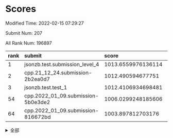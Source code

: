 # Scores

Modified Time: 2022-02-15 07:29:27

Submit Num: 207

All Rank Num: 196897

| rank |               submit               |       score        |       sigma        | pk_num |
| :--- | :--------------------------------- | :----------------- | :----------------- | :----- |
| 1    | jsonzb.test.submission_level_4     | 1013.6559976136114 | 0.8383260892661555 | 3808   |
| 2    | cpp.21_12_24.submission-2b2ea0d7   | 1012.490594677751  | 0.7914744162863233 | 3802   |
| 3    | jsonzb.test.test_1                 | 1012.4106934698481 | 0.8086149700529498 | 3806   |
| 54   | cpp.2022_01_09.submission-5b0e3de2 | 1006.0299248185606 | 0.7269681623119439 | 3805   |
| 64   | cpp.2022_01_09.submission-816672bd | 1003.897812703176  | 0.7007435710888115 | 3802   |


<details>
<summary>全部</summary>

| rank |                 submit                 |       score        |       sigma        | pk_num |
| :--- | :------------------------------------- | :----------------- | :----------------- | :----- |
| 1    | jsonzb.test.submission_level_4         | 1013.6559976136114 | 0.8383260892661555 | 3808   |
| 2    | cpp.21_12_24.submission-2b2ea0d7       | 1012.490594677751  | 0.7914744162863233 | 3802   |
| 3    | jsonzb.test.test_1                     | 1012.4106934698481 | 0.8086149700529498 | 3806   |
| 4    | gobigger.level_3.submission_level_3_20 | 1011.9193532118126 | 0.7780566423526054 | 3806   |
| 5    | gobigger.level_3.submission_level_3_4  | 1011.6172425337039 | 0.7813249334025868 | 3804   |
| 6    | gobigger.level_3.submission_level_3_48 | 1011.1659643773183 | 0.782223320744564  | 3806   |
| 7    | gobigger.level_3.submission_level_3_13 | 1011.1274992688595 | 0.78752490094548   | 3808   |
| 8    | gobigger.level_3.submission_level_3_22 | 1011.0896889174176 | 0.7918828308877168 | 3805   |
| 9    | gobigger.level_3.submission_level_3_14 | 1011.0759167509217 | 0.7927074267659592 | 3803   |
| 10   | gobigger.level_3.submission_level_3_12 | 1010.804269560429  | 0.7708637579484188 | 3809   |
| 11   | gobigger.level_3.submission_level_3_44 | 1010.744277775552  | 0.7515744491795855 | 3807   |
| 12   | gobigger.level_3.submission_level_3_19 | 1010.6854802441388 | 0.7518256991414626 | 3803   |
| 13   | gobigger.level_3.submission_level_3_47 | 1010.6802639609873 | 0.7459816214819924 | 3809   |
| 14   | gobigger.level_3.submission_level_3_17 | 1010.5392735961163 | 0.7900519234514727 | 3802   |
| 15   | gobigger.level_3.submission_level_3_23 | 1010.5349591929767 | 0.7550630415351449 | 3804   |
| 16   | gobigger.level_3.submission_level_3_40 | 1010.4323445406118 | 0.7643412634162408 | 3810   |
| 17   | gobigger.level_3.submission_level_3_8  | 1010.388287466264  | 0.7687591068338883 | 3802   |
| 18   | gobigger.level_3.submission_level_3_49 | 1010.365265268931  | 0.7637829187049973 | 3809   |
| 19   | gobigger.level_3.submission_level_3_11 | 1010.3612600869454 | 0.7610713653831477 | 3805   |
| 20   | gobigger.level_3.submission_level_3_0  | 1010.3126735613505 | 0.7700451962686922 | 3806   |
| 21   | gobigger.level_3.submission_level_3_28 | 1010.2706715894737 | 0.7566922932944338 | 3805   |
| 22   | gobigger.level_3.submission_level_3_45 | 1010.2527869694429 | 0.7706689489506992 | 3804   |
| 23   | gobigger.level_3.submission_level_3_38 | 1010.2397098040043 | 0.7513938209206775 | 3806   |
| 24   | gobigger.level_3.submission_level_3_34 | 1010.103035406892  | 0.7554261629118753 | 3802   |
| 25   | gobigger.level_3.submission_level_3_46 | 1010.0626231998159 | 0.7560587251908785 | 3805   |
| 26   | gobigger.level_3.submission_level_3_37 | 1010.0531856355835 | 0.7609553444510532 | 3802   |
| 27   | gobigger.level_3.submission_level_3_2  | 1010.0430184633213 | 0.7759876317029218 | 3804   |
| 28   | gobigger.level_3.submission_level_3_10 | 1009.9961752820957 | 0.7485266585531957 | 3811   |
| 29   | gobigger.level_3.submission_level_3_35 | 1009.8861229225131 | 0.7845934996389479 | 3805   |
| 30   | gobigger.level_3.submission_level_3_3  | 1009.8540016350605 | 0.7448913088637148 | 3802   |
| 31   | gobigger.level_3.submission_level_3_7  | 1009.7770550660555 | 0.7515927057669209 | 3804   |
| 32   | gobigger.level_3.submission_level_3_29 | 1009.7612932111426 | 0.7536987381241259 | 3805   |
| 33   | gobigger.level_3.submission_level_3_24 | 1009.7008780814372 | 0.748497117944281  | 3800   |
| 34   | gobigger.level_3.submission_level_3_9  | 1009.6109597775159 | 0.7771687610541587 | 3801   |
| 35   | gobigger.level_3.submission_level_3_39 | 1009.5354515297661 | 0.7254786132037746 | 3805   |
| 36   | gobigger.level_3.submission_level_3_25 | 1009.5007624530756 | 0.7508685236755425 | 3800   |
| 37   | gobigger.level_3.submission_level_3_30 | 1009.4814650511253 | 0.7519891372707488 | 3807   |
| 38   | gobigger.level_3.submission_level_3_42 | 1009.4803997956705 | 0.7574916983305101 | 3812   |
| 39   | gobigger.level_3.submission_level_3_21 | 1009.369667278494  | 0.7342488101213288 | 3805   |
| 40   | gobigger.level_3.submission_level_3_41 | 1009.3437942590614 | 0.765706769585702  | 3807   |
| 41   | gobigger.level_3.submission_level_3_32 | 1009.1318183015687 | 0.7356508822997353 | 3808   |
| 42   | gobigger.level_3.submission_level_3_31 | 1009.1251259422598 | 0.7367052762640834 | 3803   |
| 43   | gobigger.level_3.submission_level_3_1  | 1009.1115510411347 | 0.7293034100112424 | 3803   |
| 44   | gobigger.level_3.submission_level_3_36 | 1009.1093423390079 | 0.7378413776744098 | 3808   |
| 45   | gobigger.level_3.submission_level_3_18 | 1009.0849279021326 | 0.7531223444899691 | 3809   |
| 46   | gobigger.level_3.submission_level_3_43 | 1008.995803598477  | 0.7312864857465565 | 3806   |
| 47   | gobigger.level_3.submission_level_3_27 | 1008.958038874898  | 0.7404779847401164 | 3806   |
| 48   | gobigger.level_3.submission_level_3_5  | 1008.9291828192701 | 0.7571917107457686 | 3802   |
| 49   | gobigger.level_3.submission_level_3_16 | 1008.8171217273214 | 0.750253662751379  | 3804   |
| 50   | gobigger.level_3.submission_level_3_26 | 1008.7380906994721 | 0.7482388837589762 | 3799   |
| 51   | gobigger.level_3.submission_level_3_6  | 1008.233548632507  | 0.7468641322607948 | 3808   |
| 52   | gobigger.level_3.submission_level_3_33 | 1008.0536898773718 | 0.7522644870921733 | 3808   |
| 53   | gobigger.level_3.submission_level_3_15 | 1007.9709353369811 | 0.7348632279290523 | 3805   |
| 54   | cpp.2022_01_09.submission-5b0e3de2     | 1006.0299248185606 | 0.7269681623119439 | 3805   |
| 55   | gobigger.level_1.submission_level_1_44 | 1005.2549048434084 | 0.729226101928641  | 3806   |
| 56   | gobigger.level_1.submission_level_1_29 | 1004.7617722887569 | 0.714530030468925  | 3805   |
| 57   | gobigger.level_1.submission_level_1_23 | 1004.6684262077744 | 0.7231062354377676 | 3807   |
| 58   | gobigger.level_1.submission_level_1_13 | 1004.1565544039562 | 0.7115514349088158 | 3809   |
| 59   | gobigger.level_1.submission_level_1_21 | 1004.0995043777773 | 0.7266325985317749 | 3805   |
| 60   | gobigger.level_1.submission_level_1_8  | 1004.060227620603  | 0.7132067401265602 | 3802   |
| 61   | gobigger.level_1.submission_level_1_25 | 1003.9920354464897 | 0.7089442040374235 | 3804   |
| 62   | gobigger.level_1.submission_level_1_22 | 1003.969726695502  | 0.7148062530030301 | 3802   |
| 63   | gobigger.level_1.submission_level_1_41 | 1003.9330305267581 | 0.7084857601742147 | 3801   |
| 64   | cpp.2022_01_09.submission-816672bd     | 1003.897812703176  | 0.7007435710888115 | 3802   |
| 65   | gobigger.level_1.submission_level_1_11 | 1003.8862625401891 | 0.7150891020429075 | 3801   |
| 66   | gobigger.level_1.submission_level_1_45 | 1003.8139121084664 | 0.7257580943606959 | 3802   |
| 67   | gobigger.level_1.submission_level_1_14 | 1003.7464618752549 | 0.7074286433808897 | 3806   |
| 68   | gobigger.level_1.submission_level_1_49 | 1003.6662185921698 | 0.7233014623163226 | 3807   |
| 69   | gobigger.level_1.submission_level_1_40 | 1003.6588950348147 | 0.7278947881390314 | 3804   |
| 70   | gobigger.level_1.submission_level_1_33 | 1003.5878470283848 | 0.7141667044367414 | 3806   |
| 71   | gobigger.level_1.submission_level_1_10 | 1003.5726847543268 | 0.7129207444729112 | 3807   |
| 72   | gobigger.level_1.submission_level_1_36 | 1003.5582270307592 | 0.7066331364196692 | 3800   |
| 73   | gobigger.level_1.submission_level_1_19 | 1003.5524110164729 | 0.7251988918270807 | 3804   |
| 74   | gobigger.level_1.submission_level_1_35 | 1003.5282131509074 | 0.7197233409056479 | 3806   |
| 75   | gobigger.level_1.submission_level_1_31 | 1003.4440722553513 | 0.7163760236451528 | 3802   |
| 76   | gobigger.level_1.submission_level_1_17 | 1003.3309954381419 | 0.7046932884463253 | 3811   |
| 77   | gobigger.level_1.submission_level_1_12 | 1003.1775344138736 | 0.7076768437954202 | 3804   |
| 78   | gobigger.level_1.submission_level_1_5  | 1003.1222898934665 | 0.7160400212362487 | 3802   |
| 79   | gobigger.level_1.submission_level_1_26 | 1003.0887481106289 | 0.7170055482500298 | 3804   |
| 80   | gobigger.level_1.submission_level_1_27 | 1003.0797957737718 | 0.7123090638021724 | 3806   |
| 81   | gobigger.level_1.submission_level_1_0  | 1003.0641609904809 | 0.7054540145611883 | 3807   |
| 82   | gobigger.level_1.submission_level_1_32 | 1003.0247717088625 | 0.72653154722447   | 3805   |
| 83   | gobigger.level_1.submission_level_1_39 | 1003.0100864621676 | 0.722997929228922  | 3800   |
| 84   | gobigger.level_1.submission_level_1_28 | 1003.0051624308466 | 0.717995262326124  | 3809   |
| 85   | gobigger.level_1.submission_level_1_38 | 1002.9752818478812 | 0.7297315038235348 | 3811   |
| 86   | gobigger.level_1.submission_level_1_30 | 1002.9389030531331 | 0.7099290613546061 | 3803   |
| 87   | gobigger.level_1.submission_level_1_6  | 1002.8826018137283 | 0.7238945437965213 | 3802   |
| 88   | gobigger.level_1.submission_level_1_1  | 1002.8018753246037 | 0.7199629511278652 | 3803   |
| 89   | gobigger.level_1.submission_level_1_46 | 1002.7283331491061 | 0.7093837634358359 | 3801   |
| 90   | gobigger.level_1.submission_level_1_34 | 1002.6664552554886 | 0.7143704488780009 | 3804   |
| 91   | gobigger.level_1.submission_level_1_9  | 1002.658255449011  | 0.7133167061107184 | 3801   |
| 92   | gobigger.level_1.submission_level_1_3  | 1002.654262343971  | 0.7115850706944241 | 3808   |
| 93   | gobigger.level_1.submission_level_1_48 | 1002.6535484587782 | 0.701848381245806  | 3810   |
| 94   | gobigger.level_1.submission_level_1_24 | 1002.6413885191503 | 0.7138056914599102 | 3801   |
| 95   | gobigger.level_1.submission_level_1_42 | 1002.6156046638202 | 0.7225767521415802 | 3809   |
| 96   | gobigger.level_1.submission_level_1_16 | 1002.6125776016258 | 0.7087982373264222 | 3803   |
| 97   | gobigger.level_1.submission_level_1_20 | 1002.6087932369096 | 0.7239861972744739 | 3807   |
| 98   | gobigger.level_1.submission_level_1_18 | 1002.5807692677221 | 0.7148697581000616 | 3803   |
| 99   | gobigger.level_1.submission_level_1_43 | 1002.4665704141748 | 0.7214361875357385 | 3809   |
| 100  | gobigger.level_1.submission_level_1_37 | 1002.355046505931  | 0.7174154169362251 | 3805   |
| 101  | gobigger.level_1.submission_level_1_2  | 1002.2763207507662 | 0.7120263284846952 | 3806   |
| 102  | gobigger.level_1.submission_level_1_47 | 1001.865725146896  | 0.7103015743713504 | 3803   |
| 103  | gobigger.level_1.submission_level_1_15 | 1001.7855110977338 | 0.7054699050714497 | 3804   |
| 104  | gobigger.level_1.submission_level_1_7  | 1001.6689144926298 | 0.718584368376439  | 3807   |
| 105  | gobigger.level_1.submission_level_1_4  | 1001.1928601221924 | 0.7203063958101856 | 3804   |
| 106  | gobigger.random.submission_random_47   | 997.4808765026585  | 0.709888947341652  | 3807   |
| 107  | gobigger.random.submission_random_17   | 997.3770316034174  | 0.7146341118001639 | 3806   |
| 108  | gobigger.random.submission_random_42   | 997.0902294492427  | 0.7180612058978838 | 3806   |
| 109  | gobigger.random.submission_random_12   | 996.924964133525   | 0.7035641432959182 | 3806   |
| 110  | gobigger.random.submission_random_35   | 996.839513233623   | 0.7038950785986913 | 3806   |
| 111  | gobigger.random.submission_random_34   | 996.8347217263372  | 0.7024233184184683 | 3810   |
| 112  | gobigger.random.submission_random_29   | 996.8026643777042  | 0.7037704299100686 | 3802   |
| 113  | gobigger.random.submission_random_8    | 996.6519594442515  | 0.7094176095001955 | 3806   |
| 114  | gobigger.random.submission_random_32   | 996.6028626242548  | 0.6896227787256358 | 3805   |
| 115  | gobigger.random.submission_random_0    | 996.580076334124   | 0.7184747370384692 | 3804   |
| 116  | gobigger.random.submission_random_13   | 996.5228843648612  | 0.7112113867963721 | 3804   |
| 117  | gobigger.random.submission_random_49   | 996.5116482042943  | 0.6973002339163378 | 3807   |
| 118  | gobigger.random.submission_random_21   | 996.4373258148487  | 0.7010579805515317 | 3800   |
| 119  | gobigger.random.submission_random_2    | 996.3618101787374  | 0.7210716311279737 | 3804   |
| 120  | gobigger.random.submission_random_18   | 996.2508627568703  | 0.7038965029893198 | 3804   |
| 121  | gobigger.random.submission_random_19   | 996.2383020979433  | 0.7088509062084059 | 3803   |
| 122  | gobigger.random.submission_random_15   | 996.2283892897036  | 0.7166034408623814 | 3803   |
| 123  | gobigger.random.submission_random_31   | 996.1763083272963  | 0.7073741067661982 | 3801   |
| 124  | gobigger.random.submission_random_37   | 996.1647211730398  | 0.7091943061249226 | 3800   |
| 125  | gobigger.random.submission_random_45   | 996.1596610848984  | 0.7190448488066619 | 3807   |
| 126  | gobigger.random.submission_random_44   | 996.0782219788643  | 0.7149511512797041 | 3803   |
| 127  | gobigger.random.submission_random_26   | 995.9861051412773  | 0.7157253644076281 | 3808   |
| 128  | gobigger.random.submission_random_11   | 995.9832741598003  | 0.7169143573739862 | 3804   |
| 129  | gobigger.random.submission_random_1    | 995.9371957689092  | 0.7086135346493374 | 3800   |
| 130  | gobigger.random.submission_random_16   | 995.909958921848   | 0.7028623580916548 | 3810   |
| 131  | gobigger.random.submission_random_6    | 995.8993912624883  | 0.7111982605316247 | 3805   |
| 132  | gobigger.random.submission_random_25   | 995.8477768283625  | 0.7139598405608966 | 3805   |
| 133  | gobigger.random.submission_random_43   | 995.8013166955748  | 0.6949159192718489 | 3804   |
| 134  | gobigger.random.submission_random_38   | 995.7915917853697  | 0.6999886260959006 | 3803   |
| 135  | gobigger.random.submission_random_5    | 995.7908528830304  | 0.7114879571871278 | 3805   |
| 136  | gobigger.random.submission_random_7    | 995.776972049343   | 0.7148351666704007 | 3807   |
| 137  | gobigger.random.submission_random_39   | 995.7754866300334  | 0.7131064957007041 | 3803   |
| 138  | gobigger.random.submission_random_3    | 995.7743608448922  | 0.7066989736128442 | 3807   |
| 139  | gobigger.random.submission_random_10   | 995.7717422798413  | 0.6916792716278782 | 3809   |
| 140  | gobigger.random.submission_random_33   | 995.693560581029   | 0.703342358190716  | 3806   |
| 141  | gobigger.random.submission_random_27   | 995.649374413078   | 0.71963034185803   | 3812   |
| 142  | gobigger.random.submission_random_46   | 995.6047028114681  | 0.720576464384115  | 3805   |
| 143  | gobigger.random.submission_random_36   | 995.5945536259045  | 0.7130763388413814 | 3810   |
| 144  | gobigger.random.submission_random_41   | 995.5879646688754  | 0.7028132637501284 | 3806   |
| 145  | gobigger.random.submission_random_30   | 995.5868372784809  | 0.7066827974474917 | 3809   |
| 146  | gobigger.random.submission_random_48   | 995.579770821868   | 0.7117519138783222 | 3803   |
| 147  | gobigger.random.submission_random_24   | 995.5698421000676  | 0.7138500718680817 | 3809   |
| 148  | gobigger.random.submission_random_4    | 995.5297092400788  | 0.7169202864950885 | 3801   |
| 149  | gobigger.random.submission_random_14   | 995.4484043250551  | 0.7151198658466393 | 3800   |
| 150  | gobigger.random.submission_random_23   | 995.4460579081237  | 0.7149594722927298 | 3805   |
| 151  | gobigger.random.submission_random_28   | 995.3627385216422  | 0.7195494947005819 | 3804   |
| 152  | gobigger.random.submission_random_9    | 995.2018091863773  | 0.7266552923448708 | 3805   |
| 153  | gobigger.random.submission_random_40   | 995.0893198840745  | 0.7282331803856142 | 3808   |
| 154  | gobigger.random.submission_random_22   | 994.7530487487107  | 0.7008206822569929 | 3806   |
| 155  | gobigger.random.submission_random_20   | 994.5041281397984  | 0.704381417856899  | 3807   |
| 156  | gobigger.level_2.submission_level_2_34 | 994.3105633478704  | 0.7180543934792422 | 3804   |
| 157  | gobigger.level_2.submission_level_2_48 | 994.1991112398825  | 0.7384704966481764 | 3798   |
| 158  | gobigger.level_2.submission_level_2_5  | 994.107037105224   | 0.7433257840451001 | 3808   |
| 159  | gobigger.level_2.submission_level_2_6  | 994.0151412045536  | 0.7143502365714588 | 3802   |
| 160  | gobigger.level_2.submission_level_2_14 | 993.6966770886063  | 0.7304920575467142 | 3800   |
| 161  | gobigger.level_2.submission_level_2_46 | 993.6127509401633  | 0.7197447429073842 | 3798   |
| 162  | gobigger.level_2.submission_level_2_2  | 993.4434494930128  | 0.7276979711579376 | 3808   |
| 163  | gobigger.level_2.submission_level_2_20 | 993.1335741409924  | 0.740144102953458  | 3803   |
| 164  | gobigger.level_2.submission_level_2_37 | 993.1212276505263  | 0.7361355264675103 | 3805   |
| 165  | gobigger.level_2.submission_level_2_1  | 993.110473478658   | 0.7330022842527226 | 3804   |
| 166  | gobigger.level_2.submission_level_2_42 | 992.9567619935011  | 0.761759729926212  | 3803   |
| 167  | gobigger.level_2.submission_level_2_24 | 992.8857107543308  | 0.736702142183599  | 3804   |
| 168  | gobigger.level_2.submission_level_2_8  | 992.8498850440889  | 0.7388489667560535 | 3801   |
| 169  | gobigger.level_2.submission_level_2_33 | 992.8108911052096  | 0.7378489672810605 | 3810   |
| 170  | gobigger.level_2.submission_level_2_4  | 992.7849109927888  | 0.7531004413387233 | 3803   |
| 171  | gobigger.level_2.submission_level_2_19 | 992.7297477061516  | 0.7337312075564427 | 3798   |
| 172  | gobigger.level_2.submission_level_2_36 | 992.6463586386993  | 0.7548780978843332 | 3802   |
| 173  | gobigger.level_2.submission_level_2_10 | 992.504201307552   | 0.7359495331329232 | 3798   |
| 174  | gobigger.level_2.submission_level_2_39 | 992.4951191109827  | 0.7301060489237307 | 3805   |
| 175  | gobigger.level_2.submission_level_2_11 | 992.4698738822366  | 0.7522230955637456 | 3802   |
| 176  | gobigger.level_2.submission_level_2_31 | 992.3971634332926  | 0.7325739303056604 | 3807   |
| 177  | gobigger.level_2.submission_level_2_7  | 992.2881972557389  | 0.7443562645268104 | 3806   |
| 178  | gobigger.level_2.submission_level_2_29 | 992.2227679090355  | 0.7584491272203834 | 3806   |
| 179  | gobigger.level_2.submission_level_2_17 | 992.2190206392859  | 0.7487379305633917 | 3805   |
| 180  | gobigger.level_2.submission_level_2_38 | 992.2155563641121  | 0.737652042238698  | 3805   |
| 181  | gobigger.level_2.submission_level_2_21 | 992.1409272781151  | 0.7614736011089993 | 3797   |
| 182  | gobigger.level_2.submission_level_2_45 | 992.1279751125679  | 0.7367363780104633 | 3803   |
| 183  | gobigger.level_2.submission_level_2_27 | 991.9638279340065  | 0.7412478533503108 | 3809   |
| 184  | gobigger.level_2.submission_level_2_35 | 991.9194977323457  | 0.745688150325107  | 3805   |
| 185  | gobigger.level_2.submission_level_2_26 | 991.8615503381917  | 0.7635479504051211 | 3809   |
| 186  | gobigger.level_2.submission_level_2_23 | 991.7725132434066  | 0.7286298646269969 | 3808   |
| 187  | gobigger.level_2.submission_level_2_40 | 991.72793499852    | 0.7586194492136673 | 3805   |
| 188  | gobigger.level_2.submission_level_2_28 | 991.7262831973768  | 0.7586027647248403 | 3803   |
| 189  | gobigger.level_2.submission_level_2_15 | 991.7186055328558  | 0.7474103971044543 | 3809   |
| 190  | gobigger.level_2.submission_level_2_9  | 991.6900688834536  | 0.7331455440781888 | 3798   |
| 191  | gobigger.level_2.submission_level_2_3  | 991.633670661293   | 0.7528617516359742 | 3804   |
| 192  | gobigger.level_2.submission_level_2_16 | 991.594483234365   | 0.7780347854650188 | 3807   |
| 193  | gobigger.level_2.submission_level_2_0  | 991.5448692759633  | 0.7528103208949241 | 3807   |
| 194  | gobigger.level_2.submission_level_2_43 | 991.3685930797627  | 0.7385722916047057 | 3805   |
| 195  | gobigger.level_2.submission_level_2_13 | 991.3510217477809  | 0.7748574825957335 | 3805   |
| 196  | gobigger.level_2.submission_level_2_22 | 991.240492500174   | 0.7656329016008354 | 3806   |
| 197  | gobigger.level_2.submission_level_2_47 | 991.2390365532333  | 0.7433384642018973 | 3805   |
| 198  | gobigger.level_2.submission_level_2_30 | 991.2379655485337  | 0.7727753108252507 | 3805   |
| 199  | gobigger.level_2.submission_level_2_44 | 991.1189977853716  | 0.7680983366566886 | 3799   |
| 200  | gobigger.level_2.submission_level_2_12 | 990.9245844177213  | 0.7599399711651906 | 3805   |
| 201  | gobigger.level_2.submission_level_2_25 | 990.8704303484024  | 0.7740065720371786 | 3800   |
| 202  | gobigger.level_2.submission_level_2_32 | 990.763771136406   | 0.7658750871050993 | 3803   |
| 203  | gobigger.level_2.submission_level_2_18 | 990.52623533566    | 0.7481851333644518 | 3805   |
| 204  | gobigger.level_2.submission_level_2_49 | 990.100594441174   | 0.7860760015575297 | 3809   |
| 205  | gobigger.level_2.submission_level_2_41 | 989.4191841326949  | 0.8046922046369503 | 3807   |
| 206  | gobigger.none.submission_none_0        | 976.8640533840606  | 1.4390086055983164 | 3804   |
| 207  | gobigger.none.submission_none_1        | 975.8889937552416  | 1.4305781858456175 | 3804   |

</details>